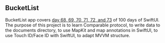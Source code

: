 ## BucketList

BucketList app covers [day 68, 69, 70, 71, 72, and 73](https://www.hackingwithswift.com/100/swiftui/68) of 100 days of SwiftUI. The purpose of this project is to learn Comparable protocol, to write data to the documents directory, to use MapKit and map annotations in SwiftUI, to use Touch ID/Face ID with SwiftUI, to adapt MVVM structure.

